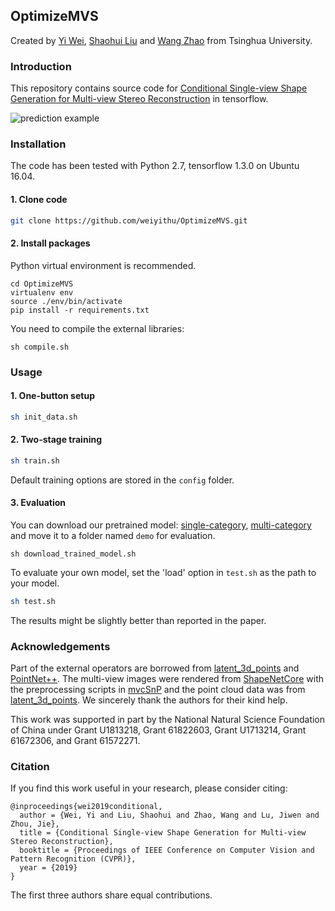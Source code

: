 ## OptimizeMVS

Created by [Yi Wei](https://github.com/weiyithu), [Shaohui Liu](http://github.com/B1ueber2y) and [Wang Zhao](https://github.com/thuzhaowang) from Tsinghua University.

### Introduction
This repository contains source code for [Conditional Single-view Shape Generation for Multi-view Stereo Reconstruction](http://93.179.103.61/projects/OptimizeMVS/index.html) in tensorflow. 

![prediction example](http://93.179.103.61/projects/OptimizeMVS/images/teaser.png)

### Installation
The code has been tested with Python 2.7, tensorflow 1.3.0 on Ubuntu 16.04.

#### 1. Clone code
```bash
git clone https://github.com/weiyithu/OptimizeMVS.git
```

#### 2. Install packages

Python virtual environment is recommended.
```
cd OptimizeMVS
virtualenv env
source ./env/bin/activate
pip install -r requirements.txt
```
You need to compile the external libraries:
```
sh compile.sh
```

### Usage

#### 1. One-button setup
```bash 
sh init_data.sh
```
#### 2. Two-stage training 
```bash
sh train.sh
```
Default training options are stored in the ``config`` folder.

#### 3. Evaluation 
You can download our pretrained model: [single-category](https://drive.google.com/open?id=1UlweAWvoMGTOyvSM2_vczLHtwsysEFGw), [multi-category](https://drive.google.com/open?id=1o8X_d9blVuerrD-dmi2n1NUaI7ZAButt) and move it to a folder named ``demo`` for evaluation. 
```
sh download_trained_model.sh
```
To evaluate your own model, set the 'load' option in ``test.sh`` as the path to your model.
```bash
sh test.sh
```
The results might be slightly better than reported in the paper.

### Acknowledgements
Part of the external operators are borrowed from [latent_3d_points](https://github.com/optas/latent_3d_points) and [PointNet++](https://github.com/charlesq34/pointnet2). The multi-view images were rendered from [ShapeNetCore](https://www.shapenet.org/) with the preprocessing scripts in [mvcSnP](https://github.com/shubhtuls/mvcSnP) and the point cloud data was from [latent_3d_points](https://github.com/optas/latent_3d_points). We sincerely thank the authors for their kind help.

This work was supported in part by the National Natural Science Foundation of China under Grant U1813218, Grant 61822603, Grant U1713214, Grant 61672306, and Grant 61572271.


### Citation
If you find this work useful in your research, please consider citing:

    @inproceedings{wei2019conditional,
      author = {Wei, Yi and Liu, Shaohui and Zhao, Wang and Lu, Jiwen and Zhou, Jie},
      title = {Conditional Single-view Shape Generation for Multi-view Stereo Reconstruction},
      booktitle = {Proceedings of IEEE Conference on Computer Vision and Pattern Recognition (CVPR)},
      year = {2019}
    }
The first three authors share equal contributions.

